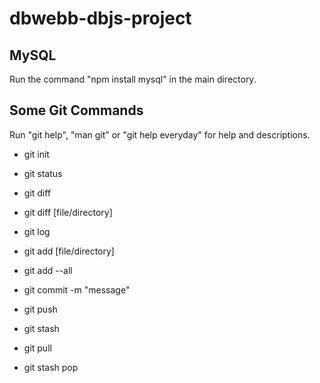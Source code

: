 # dbwebb-dbjs-project

## MySQL

Run the command "npm install mysql" in the main directory.

## Some Git Commands

Run "git help", "man git" or "git help everyday" for help and descriptions.

- git init

- git status

- git diff

- git diff [file/directory]

- git log

- git add [file/directory]

- git add --all

- git commit -m "message"

- git push

- git stash

- git pull

- git stash pop
